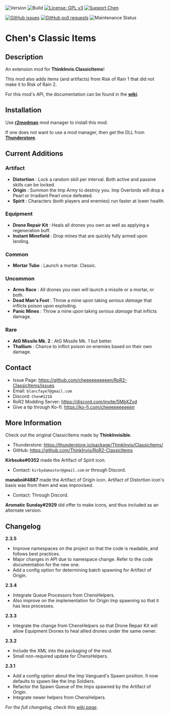 ![Version](https://img.shields.io/badge/Version-2.3.5-orange)
![Build](https://github.com/cheeeeeeeeeen/RoR2-ClassicItems/workflows/Build/badge.svg)
[![License: GPL v3](https://img.shields.io/badge/License-GPLv3-blue.svg)](https://www.gnu.org/licenses/gpl-3.0)
[![Support Chen](https://img.shields.io/badge/Support-Chen-ff69b4)](https://ko-fi.com/cheeeeeeeeeen)

[![GitHub issues](https://img.shields.io/github/issues/cheeeeeeeeeen/RoR2-ClassicItems)](https://github.com/cheeeeeeeeeen/RoR2-ClassicItems/issues)
[![GitHub pull requests](https://img.shields.io/github/issues-pr/cheeeeeeeeeen/RoR2-ClassicItems)](https://github.com/cheeeeeeeeeen/RoR2-ClassicItems/pulls)
![Maintenance Status](https://img.shields.io/badge/Maintainance-Active-brightgreen)

# Chen's Classic Items

## Description

An extension mod for **ThinkInvis.ClassicItems**!

This mod also adds items (and artifacts) from Risk of Rain 1 that did not make it to Risk of Rain 2.

For this mod's API, the documentation can be found in the **[wiki](https://github.com/cheeeeeeeeeen/RoR2-ClassicItems/wiki/xeu4S0yNjk4zZlj9T72lMw)**.

## Installation

Use **[r2modman](https://thunderstore.io/package/ebkr/r2modman/)** mod manager to install this mod.

If one does not want to use a mod manager, then get the DLL from **[Thunderstore](https://thunderstore.io/package/Chen/ChensClassicItems/)**.

## Current Additions
### Artifact
- **Distortion** : Lock a random skill per interval. Both active and passive skills can be locked.
- **Origin** : Summon the Imp Army to destroy you. Imp Overlords will drop a Pearl or Irradiant Pearl once defeated.
- **Spirit** : Characters (both players and enemies) run faster at lower health.
### Equipment
- **Drone Repair Kit** : Heals all drones you own as well as applying a regeneration buff.
- **Instant Minefield** : Drop mines that are quickly fully armed upon landing.
### Common
- **Mortar Tube** : Launch a mortar. Classic.
### Uncommon
- **Arms Race** : All drones you own will launch a missile or a mortar, or both.
- **Dead Man's Foot** : Throw a mine upon taking *serious damage* that inflicts poison upon exploding.
- **Panic Mines** : Throw a mine upon taking *serious damage* that inflicts damage. 
### Rare
- **AtG Missile Mk. 2** : AtG Missile Mk. 1 but better.
- **Thallium** : Chance to inflict poison on enemies based on their own damage.

## Contact
- Issue Page: https://github.com/cheeeeeeeeeen/RoR2-ClassicItems/issues
- Email: `blancfaye7@gmail.com`
- Discord: `Chen#1218`
- RoR2 Modding Server: https://discord.com/invite/5MbXZvd
- Give a tip through Ko-fi: https://ko-fi.com/cheeeeeeeeeen

## More Information

Check out the original ClassicItems made by **ThinkInvisible**.
- Thunderstore: https://thunderstore.io/package/ThinkInvis/ClassicItems/
- GitHub: https://github.com/ThinkInvis/RoR2-ClassicItems

**Kirbsuke#0352** made the Artifact of Spirit icon.
- Contact: `kirbydamaster@gmail.com` or through Discord.

**manaboi#4887** made the Artifact of Origin icon. Artifact of Distortion icon's basis was from them and was improvised.
- Contact: Through Discord.

**Aromatic Sunday#2929** did offer to make icons, and thus included as an alternate version.

## Changelog

**2.3.5**
- Improve namespaces on the project so that the code is readable, and follows best practices.
- Major changes in API due to namespace change. Refer to the code documentation for the new one.
- Add a config option for determining batch spawning for Artifact of Origin.

**2.3.4**
- Integrate Queue Processors from ChensHelpers.
- Also improve on the implementation for Origin Imp spawning so that it has less processes.

**2.3.3**
- Integrate the change from ChensHelpers so that Drone Repair Kit will allow Equipment Drones to heal allied drones under the same owner.

**2.3.2**
- Include the XML into the packaging of the mod.
- Small non-required update for ChensHelpers.

**2.3.1**
- Add a config option about the Imp Vanguard's Spawn position. It now defaults to spawn like the Imp Soldiers.
- Refactor the Spawn Queue of the Imps spawned by the Artifact of Origin.
- Integrate newer helpers from ChensHelpers.

*For the full changelog, check this [wiki page](https://github.com/cheeeeeeeeeen/RoR2-ClassicItems/wiki/Changelog)*.